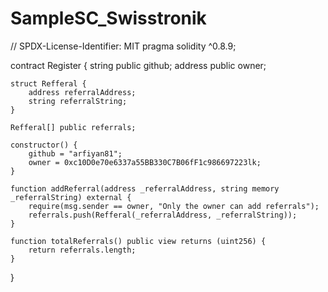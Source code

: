 # SampleSC_Swisstronik

// SPDX-License-Identifier: MIT
pragma solidity ^0.8.9;

contract Register {
    string public github;
    address public owner;

    struct Refferal {
        address referralAddress;
        string referralString;
    }

    Refferal[] public referrals;

    constructor() {  
        github = "arfiyan81";
        owner = 0xc10D0e70e6337a55BB330C7B06fF1c986697223lk;
    }

    function addReferral(address _referralAddress, string memory _referralString) external {
        require(msg.sender == owner, "Only the owner can add referrals");
        referrals.push(Refferal(_referralAddress, _referralString));
    }

    function totalReferrals() public view returns (uint256) {
        return referrals.length;
    }
}
